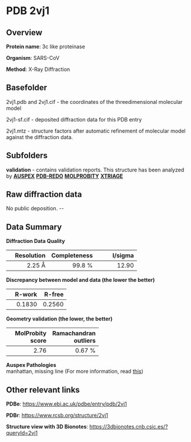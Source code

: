 # PDB 2vj1

## Overview

**Protein name**: 3c like proteinase

**Organism**: SARS-CoV

**Method**: X-Ray Diffraction

## Basefolder

2vj1.pdb and 2vj1.cif - the coordinates of the threedimensional molecular model

2vj1-sf.cif - deposited diffraction data for this PDB entry

2vj1.mtz - structure factors after automatic refinement of molecular model against the diffraction data.

## Subfolders





**validation** - contains validation reports. This structure has been analyzed by [**AUSPEX**](https://github.com/thorn-lab/coronavirus_structural_task_force/tree/master/pdb/3c_like_proteinase/SARS-CoV/2vj1/validation/auspex) [**PDB-REDO**](https://github.com/thorn-lab/coronavirus_structural_task_force/tree/master/pdb/3c_like_proteinase/SARS-CoV/2vj1/validation/pdb-redo) [**MOLPROBITY**](https://github.com/thorn-lab/coronavirus_structural_task_force/tree/master/pdb/3c_like_proteinase/SARS-CoV/2vj1/validation/molprobity) [**XTRIAGE**](https://github.com/thorn-lab/coronavirus_structural_task_force/blob/master/pdb/3c_like_proteinase/SARS-CoV/2vj1/validation/Xtriage_output.log)  



## Raw diffraction data

No public deposition. --<br> 

## Data Summary
**Diffraction Data Quality**

|   | Resolution | Completeness| I/sigma |
|---|-------------:|----------------:|--------------:|
|   |2.25 Å|99.8  %|<img width=50/>12.90|

**Discrepancy between model and data (the lower the better)**

|   | **R-work**| **R-free**   
|---|-------------:|----------------:|           
||  0.1830|  0.2560|

**Geometry validation (the lower, the better)**

|   |**MolProbity<br>score**| **Ramachandran<br>outliers** 
|---|-------------:|----------------:|
||  2.76|  0.67 %|

**Auspex Pathologies**<br> manhattan, missing line (For more information, read [this](https://github.com/thorn-lab/coronavirus_structural_task_force/blob/master/pdb/3c_like_proteinase/SARS-CoV/2vj1/validation/auspex/2vj1_auspex_comments.txt))

 



## Other relevant links 
**PDBe**:  https://www.ebi.ac.uk/pdbe/entry/pdb/2vj1
 
**PDBr**: https://www.rcsb.org/structure/2vj1 

**Structure view with 3D Bionotes**: https://3dbionotes.cnb.csic.es/?queryId=2vj1


